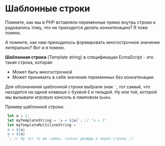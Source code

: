# Шаблонные строки

Помните, как мы в PHP вставляли переменные прямо внутрь строки и радовались тому, что не приходится делать конкатенацию?
Я тоже помню.

А помните, как нам приходилось формировать многострочное значение литерально? Вот и я помню.

**Шаблонная строка** (Template string) в спецификации EcmaScript - это такая строка, которая:
 * Может быть многострочной
 * Может принимать в себя значения переменных без конкатенации.
 
 Для обозначения шаблонной строки выбрали знак `` ` ``, тот самый, что находится на одной клавише с буквой `Ё` и тильдой. Ну или той, которой мы вызывали игровую консоль в ламповом `Quake`.
 
Пример шаблонной строки:

```typescript
 let a = 1;
 let myTemplateString = `a = ${a}`; // "a = 1"
 let myTemplateMultilineString = `
 a = ${a}
 a = ${a}
 `; // Ну тут то же самое, только дважды и через строку :)
```


